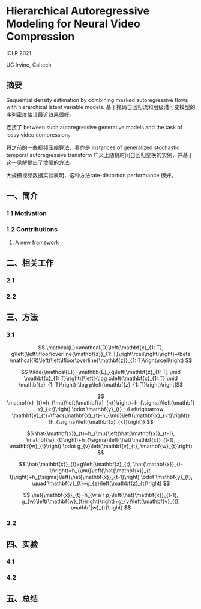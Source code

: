 # Hierarchical Autoregressive Modeling for Neural Video Compression

ICLR 2021

UC Irvine, Caltech

## 摘要

Sequential density estimation by combining masked autoregressive flows with hierarchical latent variable models. 基于掩码自回归流和层级潜可变模型的序列密度估计最近效果很好。

连接了 between such autoregressive generative models and the task of lossy video compression。

将之前的一些视频压缩算法，看作是 instances of generalized stochastic temporal autoregressive transform 广义上随机时间自回归变换的实例，并基于这一见解提出了增强的方法。

大规模视频数据实验表明，这种方法rate-distortion performance 很好。

## 一、简介

### 1.1 Motivation



### 1.2 Contributions

1. A new framework

## 二、相关工作

### 2.1 

### 2.2 

## 三、方法

### 3.1 

$$
\mathcal{L}=\mathcal{D}\left(\mathbf{x}_{1: T}, g\left(\left\lfloor\overline{\mathbf{z}}_{1: T}\right\rceil\right)\right)+\beta \mathcal{R}\left(\left\lfloor\overline{\mathbf{z}}_{1: T}\right\rceil\right)
$$

$$
\tilde{\mathcal{L}}=\mathbb{E}_{q\left(\mathbf{z}_{1: T} \mid \mathbf{x}_{1: T}\right)}\left[-\log p\left(\mathbf{x}_{1: T} \mid \mathbf{z}_{1: T}\right)-\log p\left(\mathbf{z}_{1: T}\right)\right]$$

$$
\mathbf{x}_{t}=h_{\mu}\left(\mathbf{x}_{<t}\right)+h_{\sigma}\left(\mathbf{x}_{<t}\right) \odot \mathbf{y}_{t} ; \Leftrightarrow \mathbf{y}_{t}=\frac{\mathbf{x}_{t}-h_{\mu}\left(\mathbf{x}_{<t}\right)}{h_{\sigma}\left(\mathbf{x}_{<t}\right)}
$$

$$
\hat{\mathbf{x}}_{t}=h_{\mu}\left(\hat{\mathbf{x}}_{t-1}, \mathbf{w}_{t}\right)+h_{\sigma}\left(\hat{\mathbf{x}}_{t-1}, \mathbf{w}_{t}\right) \odot g_{v}\left(\mathbf{v}_{t}, \mathbf{w}_{t}\right)
$$

$$
\hat{\mathbf{x}}_{t}=g\left(\mathbf{z}_{t}, \hat{\mathbf{x}}_{t-1}\right)=h_{\mu}\left(\hat{\mathbf{x}}_{t-1}\right)+h_{\sigma}\left(\hat{\mathbf{x}}_{t-1}\right) \odot \mathbf{y}_{t}, \quad \mathbf{y}_{t}=g_{z}\left(\mathbf{z}_{t}\right)
$$

$$
\hat{\mathbf{x}}_{t}=h_{w a r p}\left(\hat{\mathbf{x}}_{t-1}, g_{w}\left(\mathbf{w}_{t}\right)\right)+g_{v}\left(\mathbf{v}_{t}, \mathbf{w}_{t}\right)
$$

### 3.2 

## 四、实验

### 4.1 

### 4.2 

## 五、总结

